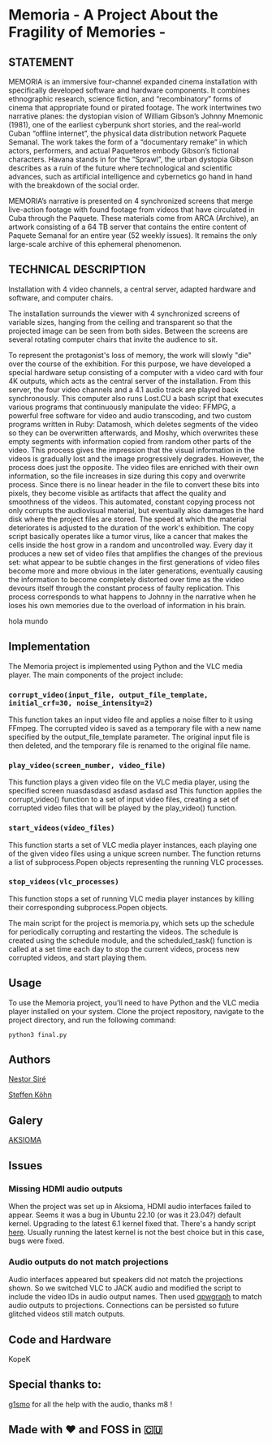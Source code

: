# Memoria - A Project About the Fragility of Memories -

## STATEMENT

MEMORIA is an immersive four-channel expanded cinema installation with
specifically developed software and hardware components. It combines
ethnographic research, science fiction, and “recombinatory” forms of cinema that
appropriate found or pirated footage. The work intertwines two narrative planes:
the dystopian vision of William Gibson’s Johnny Mnemonic (1981), one of the
earliest cyberpunk short stories, and the real-world Cuban “offline internet”,
the physical data distribution network Paquete Semanal. The work takes the form
of a “documentary remake” in which actors, performers, and actual Paqueteros
embody Gibson’s fictional characters. Havana stands in for the “Sprawl”, the
urban dystopia Gibson describes as a ruin of the future where technological and
scientific advances, such as artificial intelligence and cybernetics go hand in
hand with the breakdown of the social order.

MEMORIA’s narrative is presented on 4 synchronized screens that merge
live-action footage with found footage from videos that have circulated in Cuba
through the Paquete. These materials come from ARCA (Archive), an artwork
consisting of a 64 TB server that contains the entire content of Paquete Semanal
for an entire year (52 weekly issues). It remains the only large-scale archive
of this ephemeral phenomenon.

## TECHNICAL DESCRIPTION

Installation with 4 video channels, a central server, adapted hardware and
software, and computer chairs.

The installation surrounds the viewer with 4 synchronized screens of variable
sizes, hanging from the ceiling and transparent so that the projected image can
be seen from both sides. Between the screens are several rotating computer
chairs that invite the audience to sit.

To represent the protagonist's loss of memory, the work will slowly "die" over
the course of the exhibition. For this purpose, we have developed a special
hardware setup consisting of a computer with a video card with four 4K outputs,
which acts as the central server of the installation. From this server, the four
video channels and a 4.1 audio track are played back synchronously. This
computer also runs Lost.CU a bash script that executes various programs that
continuously manipulate the video: FFMPG, a powerful free software for video and
audio transcoding, and two custom programs written in Ruby: Datamosh, which
deletes segments of the video so they can be overwritten afterwards, and Moshy,
which overwrites these empty segments with information copied from random other
parts of the video. This process gives the impression that the visual
information in the videos is gradually lost and the image progressively
degrades. However, the process does just the opposite. The video files are
enriched with their own information, so the file increases in size during this
copy and overwrite process. Since there is no linear header in the file to
convert these bits into pixels, they become visible as artifacts that affect the
quality and smoothness of the videos. This automated, constant copying process
not only corrupts the audiovisual material, but eventually also damages the hard
disk where the project files are stored. The speed at which the material
deteriorates is adjusted to the duration of the work's exhibition. The copy
script basically operates like a tumor virus, like a cancer that makes the cells
inside the host grow in a random and uncontrolled way. Every day it produces a
new set of video files that amplifies the changes of the previous set: what
appear to be subtle changes in the first generations of video files become more
and more obvious in the later generations, eventually causing the information to
become completely distorted over time as the video devours itself through the
constant process of faulty replication. This process corresponds to what happens
to Johnny in the narrative when he loses his own memories due to the overload of
information in his brain.

hola mundo

## Implementation

The Memoria project is implemented using Python and the VLC media player. The
main components of the project include:

### `corrupt_video(input_file, output_file_template, initial_crf=30, noise_intensity=2)`

This function takes an input video file and applies a noise filter to it using
FFmpeg. The corrupted video is saved as a temporary file with a new name
specified by the output_file_template parameter. The original input file is then
deleted, and the temporary file is renamed to the original file name.

### `play_video(screen_number, video_file)`

This function plays a given video file on the VLC media player, using the
specified screen nuasdasdasd asdasd asdasd asd This function applies the
corrupt_video() function to a set of input video files, creating a set of
corrupted video files that will be played by the play_video() function.

### `start_videos(video_files)`

This function starts a set of VLC media player instances, each playing one of
the given video files using a unique screen number. The function returns a list
of subprocess.Popen objects representing the running VLC processes.

### `stop_videos(vlc_processes)`

This function stops a set of running VLC media player instances by killing their
corresponding subprocess.Popen objects.

The main script for the project is memoria.py, which sets up the schedule for
periodically corrupting and restarting the videos. The schedule is created using
the schedule module, and the scheduled_task() function is called at a set time
each day to stop the current videos, process new corrupted videos, and start
playing them.

## Usage

To use the Memoria project, you'll need to have Python and the VLC media player
installed on your system. Clone the project repository, navigate to the project
directory, and run the following command:

```
python3 final.py
```

## Authors

[Nestor Siré](https://nestorsire.com/en/)

[Steffen Köhn](http://steffenkoehn.com/)

## Galery

[AKSIOMA](https://aksioma.org/)

## Issues

### Missing HDMI audio outputs

When the project was set up in Aksioma, HDMI audio interfaces failed to appear.
Seems it was a bug in Ubuntu 22.10 (or was it 23.04?) default kernel. Upgrading
to the latest 6.1 kernel fixed that. There's a handy script
[here](https://github.com/pimlie/ubuntu-mainline-kernel.sh). Usually running the
latest kernel is not the best choice but in this case, bugs were fixed.

### Audio outputs do not match projections

Audio interfaces appeared but speakers did not match the projections shown. So
we switched VLC to JACK audio and modified the script to include the video IDs
in audio output names. Then used [qpwgraph](https://github.com/rncbc/qpwgraph)
to match audio outputs to projections. Connections can be persisted so future
glitched videos still match outputs.

## Code and Hardware

KopeK

## Special thanks to:

[g1smo](https://github.com/g1smo) for all the help with the audio, thanks m8 !

## Made with :heart: and FOSS in :cuba:
